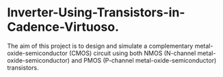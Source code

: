 # Inverter-Using-Transistors-in-Cadence-Virtuoso.
The aim of this project is to design and simulate a complementary metal-oxide-semiconductor (CMOS) circuit using both NMOS (N-channel metal-oxide-semiconductor) and PMOS (P-channel metal-oxide-semiconductor) transistors. 
